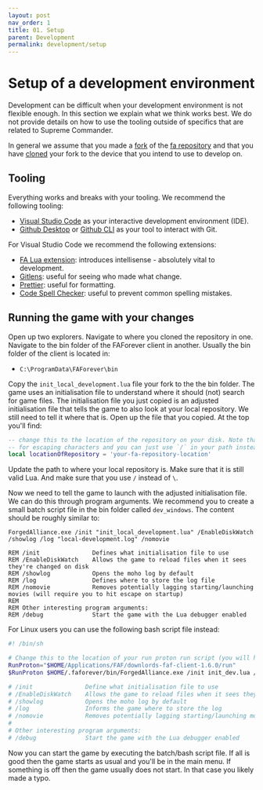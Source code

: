 ```yaml
---
layout: post
nav_order: 1
title: 01. Setup
parent: Development
permalink: development/setup
---
```


# Setup of a development environment

Development can be difficult when your development environment is not flexible enough. In this section we explain what we think works best. We do not provide details on how to use the tooling outside of specifics that are related to Supreme Commander.

In general we assume that you made a [fork](https://docs.github.com/en/pull-requests/collaborating-with-pull-requests/working-with-forks/fork-a-repo) of the [fa repository](https://github.com/FAForever/fa) and that you have [cloned](https://docs.github.com/en/desktop/adding-and-cloning-repositories/cloning-a-repository-from-github-to-github-desktop) your fork to the device that you intend to use to develop on.

## Tooling

Everything works and breaks with your tooling. We recommend the following tooling:

- [Visual Studio Code](https://code.visualstudio.com/) as your interactive development environment (IDE).
- [Github Desktop](https://github.com/apps/desktop) or [Github CLI](https://git-scm.com/) as your tool to interact with Git.

For Visual Studio Code we recommend the following extensions:

- [FA Lua extension](https://github.com/FAForever/fa-lua-vscode-extension/releases): introduces intellisense - absolutely vital to development.
- [Gitlens](https://marketplace.visualstudio.com/items?itemName=eamodio.gitlens): useful for seeing who made what change.
- [Prettier](https://marketplace.visualstudio.com/items?itemName=esbenp.prettier-vscode): useful for formatting.
- [Code Spell Checker](https://marketplace.visualstudio.com/items?itemName=streetsidesoftware.code-spell-checker): useful to prevent common spelling mistakes.

## Running the game with your changes

Open up two explorers. Navigate to where you cloned the repository in one. Navigate to the bin folder of the FAForever client in another. Usually the bin folder of the client is located in:

- `C:\ProgramData\FAForever\bin`

Copy the `init_local_development.lua` file your fork to the the bin folder. The game uses an initialisation file to understand where it should (not) search for game files. The initialisation file you just copied is an adjusted initialisation file that tells the game to also look at your local repository. We still need to tell it where that is. Open up the file that you copied. At the top you'll find:

```lua
-- change this to the location of the repository on your disk. Note that `\` is used
-- for escaping characters and you can just use `/` in your path instead.
local locationOfRepository = 'your-fa-repository-location'
```

Update the path to where your local repository is. Make sure that it is still valid Lua. And make sure that you use `/` instead of `\`.

Now we need to tell the game to launch with the adjusted initialisation file. We can do this through program arguments. We recommend you to create a small batch script file in the bin folder called `dev_windows`. The content should be roughly similar to:

```batch
ForgedAlliance.exe /init "init_local_development.lua" /EnableDiskWatch /showlog /log "local-development.log" /nomovie

REM /init               Defines what initialisation file to use
REM /EnableDiskWatch    Allows the game to reload files when it sees they're changed on disk
REM /showlog            Opens the moho log by default
REM /log                Defines where to store the log file
REM /nomovie            Removes potentially lagging starting/launching movies (will require you to hit escape on startup)
REM
REM Other interesting program arguments:
REM /debug              Start the game with the Lua debugger enabled
```

For Linux users you can use the following bash script file instead:

```bash
#! /bin/sh

# Change this to the location of your run proton run script (you will have copied this into your client folder https://wiki.faforever.com/en/FAQ/Client-Setup)
RunProton="$HOME/Applications/FAF/downlords-faf-client-1.6.0/run"
$RunProton $HOME/.faforever/bin/ForgedAlliance.exe /init init_dev.lua /showlog /log "dev.log" /EnableDiskWatch /nomovie

# /init               Define what initialisation file to use
# /EnableDiskWatch    Allows the game to reload files when it sees they're changed on disk
# /showlog            Opens the moho log by default
# /log                Informs the game where to store the log
# /nomovie            Removes potentially lagging starting/launching movies (will require you to hit escape on startup)
#
# Other interesting program arguments:
# /debug              Start the game with the Lua debugger enabled
```

Now you can start the game by executing the batch/bash script file. If all is good then the game starts as usual and you'll be in the main menu. If something is off then the game usually does not start. In that case you likely made a typo.
